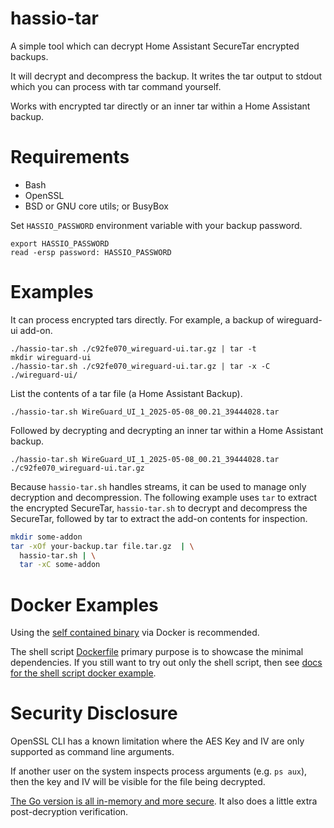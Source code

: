 # hassio-tar

A simple tool which can decrypt Home Assistant SecureTar encrypted backups.

It will decrypt and decompress the backup.  It writes the tar output to stdout
which you can process with tar command yourself.

Works with encrypted tar directly or an inner tar within a Home Assistant
backup.

# Requirements

- Bash
- OpenSSL
- BSD or GNU core utils; or BusyBox

Set `HASSIO_PASSWORD` environment variable with your backup password.

    export HASSIO_PASSWORD
    read -ersp password: HASSIO_PASSWORD

# Examples

It can process encrypted tars directly.  For example, a backup of wireguard-ui
add-on.

    ./hassio-tar.sh ./c92fe070_wireguard-ui.tar.gz | tar -t
    mkdir wireguard-ui
    ./hassio-tar.sh ./c92fe070_wireguard-ui.tar.gz | tar -x -C ./wireguard-ui/

List the contents of a tar file (a Home Assistant Backup).

    ./hassio-tar.sh WireGuard_UI_1_2025-05-08_00.21_39444028.tar

Followed by decrypting and decrypting an inner tar within a Home Assistant
backup.

    ./hassio-tar.sh WireGuard_UI_1_2025-05-08_00.21_39444028.tar ./c92fe070_wireguard-ui.tar.gz

Because `hassio-tar.sh` handles streams, it can be used to manage only
decryption and decompression.  The following example uses `tar` to extract the
encrypted SecureTar, `hassio-tar.sh` to decrypt and decompress the SecureTar,
followed by tar to extract the add-on contents for inspection.

```bash
mkdir some-addon
tar -xOf your-backup.tar file.tar.gz  | \
  hassio-tar.sh | \
  tar -xC some-addon
```

# Docker Examples

Using the [self contained binary](go-hassio-tar) via Docker is recommended.

The shell script [Dockerfile](Dockerfile) primary purpose is to showcase the
minimal dependencies.  If you still want to try out only the shell script, then
see [docs for the shell script docker example](docs/docker-example.md).

# Security Disclosure

OpenSSL CLI has a known limitation where the AES Key and IV are only supported
as command line arguments.

If another user on the system inspects process arguments (e.g. `ps aux`), then
the key and IV will be visible for the file being decrypted.

[The Go version is all in-memory and more secure](go-hassio-tar).  It also does
a little extra post-decryption verification.
